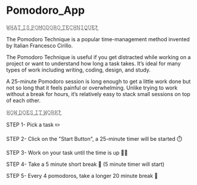 # Pomodoro_App

𝚆̲𝙷̲𝙰̲𝚃̲ ̲𝙸̲𝚂̲ ̲𝙿̲𝙾̲𝙼̲𝙾̲𝙳̲𝙾̲𝚁̲𝙾̲ ̲𝚃̲𝙴̲𝙲̲𝙷̲𝙽̲𝙸̲𝚀̲𝚄̲𝙴̲?̲

The Pomodoro Technique is a popular time-management method invented by Italian Francesco Cirillo.

The Pomodoro Technique is useful if you get distracted while working on a project or want to understand how long a task takes. It’s ideal for many types of work including writing, coding, design, and study. 

A 25-minute Pomodoro session is long enough to get a little work done but not so long that it feels painful or overwhelming. Unlike trying to work without a break for hours, it’s relatively easy to stack small sessions on top of each other. 



𝙷̲𝙾̲𝚆̲ ̲𝙳̲𝙾̲𝙴̲𝚂̲ ̲𝙸̲𝚃̲ ̲𝚆̲𝙾̲𝚁̲𝙺̲?̲


STEP 1- Pick a task ✏️

STEP 2- Click on the "Start Button", a 25-minute timer will be started ⏱️

STEP 3- Work on your task until the time is up 👨‍💻

STEP 4- Take a 5 minute short break 🍵 (5 minute timer will start)

STEP 5- Every 4 pomodoros, take a longer 20 minute break 🏃
